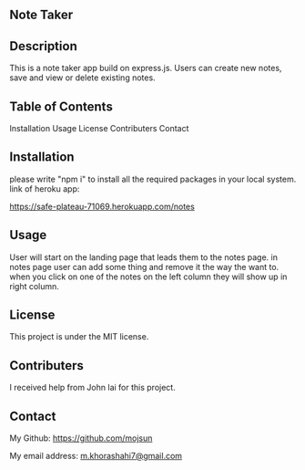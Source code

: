 ## Note Taker

## Description

This is a note taker app build on express.js. Users can create new notes, save and view or delete existing notes.

## Table of Contents

Installation
Usage
License
Contributers
Contact

## Installation

please write "npm i" to install all the required packages in your local system.
link of heroku app:

https://safe-plateau-71069.herokuapp.com/notes

## Usage

User will start on the landing page that leads them to the notes page. in notes page user can add some thing and remove it the way the want to. when you click on one of the notes on the left column they will show up in right column.

## License

This project is under the MIT license.

## Contributers

I received help from John lai for this project.

## Contact

My Github: https://github.com/mojsun

My email address: m.khorashahi7@gmail.com
